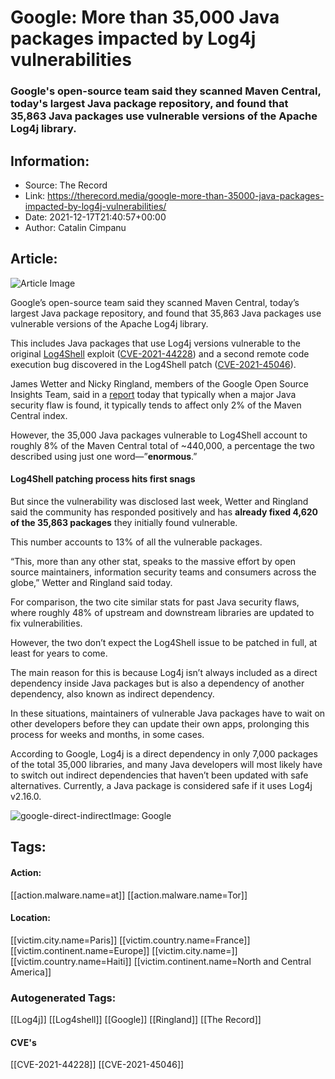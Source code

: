 # Google: More than 35,000 Java packages impacted by Log4j vulnerabilities
### Google's open-source team said they scanned Maven Central, today's largest Java package repository, and found that 35,863 Java packages use vulnerable versions of the Apache Log4j library.

## Information:
+ Source: The Record
+ Link: https://therecord.media/google-more-than-35000-java-packages-impacted-by-log4j-vulnerabilities/
+ Date: 2021-12-17T21:40:57+00:00
+ Author: Catalin Cimpanu


## Article:
![Article Image](https://therecord.media/wp-content/uploads/2021/12/Log4j.jpg)

Google’s open-source team said they scanned Maven Central, today’s largest Java package repository, and found that 35,863 Java packages use vulnerable versions of the Apache Log4j library.


This includes Java packages that use Log4j versions vulnerable to the original [Log4Shell](https://therecord.media/tag/log4shell/) exploit ([CVE-2021-44228](https://nvd.nist.gov/vuln/detail/CVE-2021-44228)) and a second remote code execution bug discovered in the Log4Shell patch ([CVE-2021-45046](http://cve-2021-45046/)).


James Wetter and Nicky Ringland, members of the Google Open Source Insights Team, said in a [report](https://security.googleblog.com/2021/12/understanding-impact-of-apache-log4j.html) today that typically when a major Java security flaw is found, it typically tends to affect only 2% of the Maven Central index.


However, the 35,000 Java packages vulnerable to Log4Shell account to roughly 8% of the Maven Central total of ~440,000, a percentage the two described using just one word—”**enormous**.”


#### Log4Shell patching process hits first snags


But since the vulnerability was disclosed last week, Wetter and Ringland said the community has responded positively and has **already fixed 4,620 of the 35,863 packages** they initially found vulnerable.


This number accounts to 13% of all the vulnerable packages.


“This, more than any other stat, speaks to the massive effort by open source maintainers, information security teams and consumers across the globe,” Wetter and Ringland said today.


For comparison, the two cite similar stats for past Java security flaws, where roughly 48% of upstream and downstream libraries are updated to fix vulnerabilities.


However, the two don’t expect the Log4Shell issue to be patched in full, at least for years to come.


The main reason for this is because Log4j isn’t always included as a direct dependency inside Java packages but is also a dependency of another dependency, also known as indirect dependency.


In these situations, maintainers of vulnerable Java packages have to wait on other developers before they can update their own apps, prolonging this process for weeks and months, in some cases.


According to Google, Log4j is a direct dependency in only 7,000 packages of the total 35,000 libraries, and many Java developers will most likely have to switch out indirect dependencies that haven’t been updated with safe alternatives. Currently, a Java package is considered safe if it uses Log4j v2.16.0.


![google-direct-indirect](https://therecord.media/wp-content/uploads/2021/12/google-direct-indirect.png)Image: Google



## Tags:

#### Action:
[[action.malware.name=at]] [[action.malware.name=Tor]]

#### Location:
[[victim.city.name=Paris]] [[victim.country.name=France]] [[victim.continent.name=Europe]] [[victim.city.name=]] [[victim.country.name=Haiti]] [[victim.continent.name=North and Central America]]

### Autogenerated Tags:
[[Log4j]] [[Log4shell]] [[Google]] [[Ringland]] [[The Record]]
#### CVE's
[[CVE-2021-44228]] [[CVE-2021-45046]]

